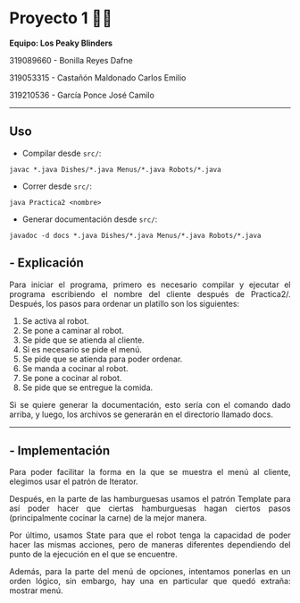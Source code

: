# **Proyecto 1** 🤖🍔

**Equipo: Los Peaky Blinders**

319089660 - Bonilla Reyes Dafne

319053315 - Castañón Maldonado Carlos Emilio

319210536 - García Ponce José Camilo

---

## **Uso**

- Compilar desde `src/`:

```
javac *.java Dishes/*.java Menus/*.java Robots/*.java
```

- Correr desde `src/`:

```
java Practica2 <nombre>
```

- Generar documentación desde `src/`:

```
javadoc -d docs *.java Dishes/*.java Menus/*.java Robots/*.java
```

## **- Explicación**

<div align="justify">
Para iniciar el programa, primero es necesario compilar y ejecutar el programa escribiendo el nombre del cliente después de Practica2/. Después, los pasos para ordenar un platillo son los siguientes:

1. Se activa al robot.
2. Se pone a caminar al robot.
3. Se pide que se atienda al cliente.
4. Si es necesario se pide el menú.
5. Se pide que se atienda para poder ordenar.
6. Se manda a cocinar al robot.
7. Se pone a cocinar al robot.
8. Se pide que se entregue la comida.

Si se quiere generar la documentación, esto sería con el comando dado arriba, y luego, los archivos se generarán en el directorio llamado docs.

</div>

---

## **- Implementación**

<div align="justify">
Para poder facilitar la forma en la que se muestra el menú al cliente, elegimos usar el patrón de Iterator.

Después, en la parte de las hamburguesas usamos el patrón Template para así poder hacer que ciertas hamburguesas hagan ciertos pasos (principalmente cocinar la carne) de la mejor manera.

Por último, usamos State para que el robot tenga la capacidad de poder hacer las mismas acciones, pero de maneras diferentes dependiendo del punto de la ejecución en el que se encuentre.

Además, para la parte del menú de opciones, intentamos ponerlas en un orden lógico, sin embargo, hay
una en particular que quedó extraña: mostrar menú.

</div>
